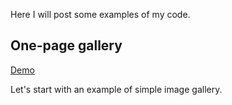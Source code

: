 Here I will post some examples of my code.

## One-page gallery

[Demo](https://iudin.github.io/gallery)

Let's start with an example of simple image gallery.
